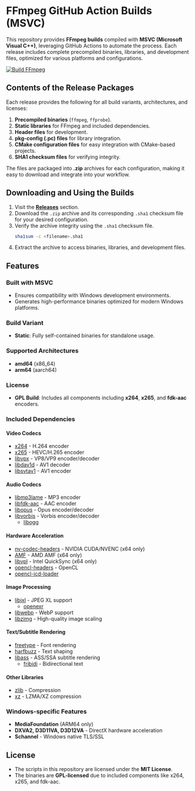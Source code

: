 # FFmpeg GitHub Action Builds (MSVC)

This repository provides **FFmpeg builds** compiled with **MSVC (Microsoft Visual C++)**, leveraging GitHub Actions to automate the process. Each release includes complete precompiled binaries, libraries, and development files, optimized for various platforms and configurations.

[![Build FFmpeg](https://github.com/System233/ffmpeg-builds/actions/workflows/build.yml/badge.svg?event=push)](https://github.com/System233/ffmpeg-builds/actions/workflows/build.yml)

## Contents of the Release Packages

Each release provides the following for all build variants, architectures, and licenses:

1. **Precompiled binaries** (`ffmpeg`, `ffprobe`).
2. **Static libraries** for FFmpeg and included dependencies.
3. **Header files** for development.
4. **pkg-config (.pc) files** for library integration.
5. **CMake configuration files** for easy integration with CMake-based projects.
6. **SHA1 checksum files** for verifying integrity.

The files are packaged into **.zip** archives for each configuration, making it easy to download and integrate into your workflow.

## Downloading and Using the Builds

1. Visit the **[Releases](https://github.com/System233/ffmpeg-msvc-prebuilt/releases)** section.
2. Download the `.zip` archive and its corresponding `.sha1` checksum file for your desired configuration.
3. Verify the archive integrity using the `.sha1` checksum file.
   ```sh
   sha1sum -c <filename>.sha1
   ```
4. Extract the archive to access binaries, libraries, and development files.

## Features

### Built with MSVC

- Ensures compatibility with Windows development environments.
- Generates high-performance binaries optimized for modern Windows platforms.

### Build Variant

- **Static**: Fully self-contained binaries for standalone usage.

### Supported Architectures

- **amd64** (x86_64)
- **arm64** (aarch64)

### License

- **GPL Build**: Includes all components including **x264**, **x265**, and **fdk-aac** encoders.

### Included Dependencies

#### Video Codecs
- [x264](https://code.videolan.org/videolan/x264.git) - H.264 encoder
- [x265](https://bitbucket.org/multicoreware/x265_git.git) - HEVC/H.265 encoder
- [libvpx](https://github.com/webmproject/libvpx.git) - VP8/VP9 encoder/decoder
- [libdav1d](https://code.videolan.org/videolan/dav1d.git) - AV1 decoder
- [libsvtav1](https://gitlab.com/AOMediaCodec/SVT-AV1.git) - AV1 encoder

#### Audio Codecs
- [libmp3lame](https://github.com/lame-mirror/lame.git) - MP3 encoder
- [libfdk-aac](https://github.com/mstorsjo/fdk-aac.git) - AAC encoder
- [libopus](https://github.com/xiph/opus.git) - Opus encoder/decoder
- [libvorbis](https://github.com/xiph/vorbis.git) - Vorbis encoder/decoder
  - [libogg](https://github.com/xiph/ogg.git)

#### Hardware Acceleration
- [nv-codec-headers](https://github.com/FFmpeg/nv-codec-headers.git) - NVIDIA CUDA/NVENC (x64 only)
- [AMF](https://github.com/GPUOpen-LibrariesAndSDKs/AMF.git) - AMD AMF (x64 only)
- [libvpl](https://github.com/intel/libvpl.git) - Intel QuickSync (x64 only)
- [opencl-headers](https://github.com/KhronosGroup/OpenCL-Headers.git) - OpenCL
- [opencl-icd-loader](https://github.com/KhronosGroup/OpenCL-ICD-Loader.git)

#### Image Processing
- [libjxl](https://github.com/libjxl/libjxl.git) - JPEG XL support
  - [openexr](https://github.com/AcademySoftwareFoundation/openexr.git)
- [libwebp](https://github.com/webmproject/libwebp.git) - WebP support
- [libzimg](https://github.com/sekrit-twc/zimg.git) - High-quality image scaling

#### Text/Subtitle Rendering
- [freetype](https://gitlab.freedesktop.org/freetype/freetype.git) - Font rendering
- [harfbuzz](https://github.com/harfbuzz/harfbuzz.git) - Text shaping
- [libass](https://github.com/libass/libass.git) - ASS/SSA subtitle rendering
  - [fribidi](https://github.com/fribidi/fribidi.git) - Bidirectional text

#### Other Libraries
- [zlib](https://github.com/madler/zlib.git) - Compression
- [xz](https://github.com/tukaani-project/xz.git) - LZMA/XZ compression


### Windows-specific Features

- **MediaFoundation** (ARM64 only)
- **DXVA2, D3D11VA, D3D12VA** - DirectX hardware acceleration
- **Schannel** - Windows native TLS/SSL

## License

- The scripts in this repository are licensed under the **MIT License**.
- The binaries are **GPL-licensed** due to included components like x264, x265, and fdk-aac.
